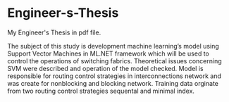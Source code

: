 # Engineer-s-Thesis
My Engineer's Thesis in pdf file.

The subject of this study is development machine learning’s model using Support Vector Machines in ML.NET framework which will be used to control the operations of switching fabrics. Theoretical issues concerning SVM were described and operation of the model checked.
	Model is responsible for routing control strategies in interconnections network and was create for nonblocking and blocking network. Training data orginate from  two routing control strategies sequental and minimal index.
